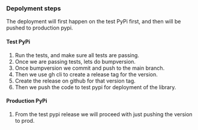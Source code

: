 ### Depolyment steps

The deployment will first happen on the test PyPi first, and then will be pushed to production pypi.

#### Test PyPi

1. Run the tests, and make sure all tests are passing.
2. Once we are passing tests, lets do bumpversion.
3. Once bumpversion we commit and push to the main branch.
4. Then we use gh cli to create a release tag for the version.
5. Create the release on github for that version tag.
6. Then we push the code to test pypi for deployment of the library.

#### Production PyPi

1. From the test pypi release we will proceed with just pushing the version to prod.
